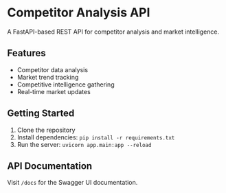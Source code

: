# Competitor Analysis API

A FastAPI-based REST API for competitor analysis and market intelligence.

## Features

- Competitor data analysis
- Market trend tracking
- Competitive intelligence gathering
- Real-time market updates

## Getting Started

1. Clone the repository
2. Install dependencies: `pip install -r requirements.txt`
3. Run the server: `uvicorn app.main:app --reload`

## API Documentation

Visit `/docs` for the Swagger UI documentation.